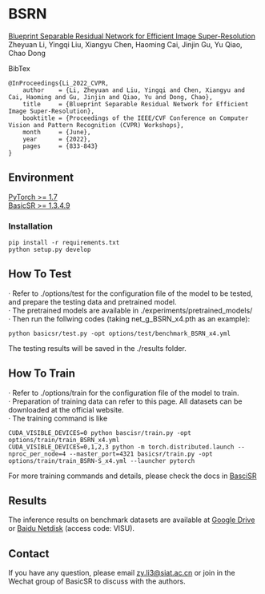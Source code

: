 # BSRN
[Blueprint Separable Residual Network for Efficient Image Super-Resolution](https://arxiv.org/abs/2205.05996) 
Zheyuan Li, Yingqi Liu, Xiangyu Chen, Haoming Cai, Jinjin Gu, Yu Qiao, Chao Dong

BibTex
```
@InProceedings{Li_2022_CVPR,
    author    = {Li, Zheyuan and Liu, Yingqi and Chen, Xiangyu and Cai, Haoming and Gu, Jinjin and Qiao, Yu and Dong, Chao},
    title     = {Blueprint Separable Residual Network for Efficient Image Super-Resolution},
    booktitle = {Proceedings of the IEEE/CVF Conference on Computer Vision and Pattern Recognition (CVPR) Workshops},
    month     = {June},
    year      = {2022},
    pages     = {833-843}
}
```

## Environment

[PyTorch >= 1.7](https://pytorch.org/)  
[BasicSR >= 1.3.4.9](https://github.com/XPixelGroup/BasicSR)

### Installation
```
pip install -r requirements.txt
python setup.py develop
```

## How To Test
· Refer to ./options/test for the configuration file of the model to be tested, and prepare the testing data and pretrained model.  
· The pretrained models are available in ./experiments/pretrained_models/  
· Then run the follwing codes (taking net_g_BSRN_x4.pth as an example):  

```
python basicsr/test.py -opt options/test/benchmark_BSRN_x4.yml
```
The testing results will be saved in the ./results folder.

## How To Train
· Refer to ./options/train for the configuration file of the model to train.  
· Preparation of training data can refer to this page. All datasets can be downloaded at the official website.  
· The training command is like  
```
CUDA_VISIBLE_DEVICES=0 python bascisr/train.py -opt options/train/train_BSRN_x4.yml
CUDA_VISIBLE_DEVICES=0,1,2,3 python -m torch.distributed.launch --nproc_per_node=4 --master_port=4321 basicsr/train.py -opt options/train/train_BSRN-S_x4.yml --launcher pytorch
```
For more training commands and details, please check the docs in [BasciSR](https://github.com/XPixelGroup/BasicSR)  

## Results
The inference results on benchmark datasets are available at [Google Drive](https://drive.google.com/drive/folders/18uRxyAWwpAfKuxgDneacJkF4-rAyR7XR?usp=sharing) or [Baidu Netdisk](https://pan.baidu.com/s/1N9zLwsOBM8MxqpfK5zpZXw) (access code: VISU).

## Contact
If you have any question, please email zy.li3@siat.ac.cn or join in the Wechat group of BasicSR to discuss with the authors.
